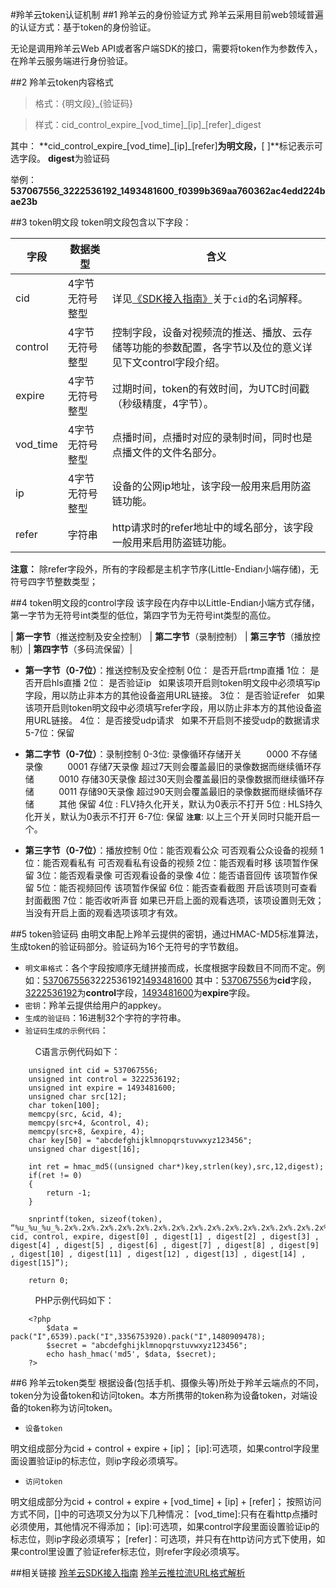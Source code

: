 #羚羊云token认证机制
##1 羚羊云的身份验证方式
羚羊云采用目前web领域普遍的认证方式：基于token的身份验证。

无论是调用羚羊云Web API或者客户端SDK的接口，需要将token作为参数传入，在羚羊云服务端进行身份验证。

##2 羚羊云token内容格式
>格式：{明文段}\_{验证码}

>样式：cid\_control\_expire\_\[vod\_time\]\_\[ip\]\_\[refer\]\_digest

其中：
**cid\_control\_expire\_\[vod\_time\]\_\[ip\]\_\[refer\]**为明文段，**[ ]**标记表示可选字段。
**digest**为验证码

举例：
**537067556_3222536192_1493481600**_**f0399b369aa760362ac4edd224bae23b**

##3 token明文段
token明文段包含以下字段：

|字段| 数据类型 | 含义 |
|----|----|----|
|cid |4字节无符号整型| 详见[《SDK接入指南》](http://doc.topvdn.com/api/#!public-doc/integration.md#3._相关术语和名词)关于`cid`的名词解释。|
|control |4字节无符号整型| 控制字段，设备对视频流的推送、播放、云存储等功能的参数配置，各字节以及位的意义详见下文control字段介绍。|
|expire |4字节无符号整型| 过期时间，token的有效时间，为UTC时间戳（秒级精度，4字节）。|
|vod_time |4字节无符号整型| 点播时间，点播时对应的录制时间，同时也是点播文件的文件名部分。|
|ip |4字节无符号整型| 设备的公网ip地址，该字段一般用来启用防盗链功能。|
|refer |字符串| http请求时的refer地址中的域名部分，该字段一般用来启用防盗链功能。|

**注意：**
除refer字段外，所有的字段都是主机字节序(Little-Endian小端存储)，无符号四字节整数类型；

##4 token明文段的control字段
该字段在内存中以Little-Endian小端方式存储，第一字节为无符号int类型的低位，第四字节为无符号int类型的高位。

| **第一字节**（推送控制及安全控制） | **第二字节**（录制控制） | **第三字节**（播放控制）| **第四字节**（多码流保留）|

- **第一字节（0-7位）**：推送控制及安全控制
0位：  是否开启rtmp直播
1位：  是否开启hls直播
2位：  是否验证ip &nbsp;&nbsp;如果该项开启则token明文段中必须填写ip字段，用以防止非本方的其他设备盗用URL链接。
3位：  是否验证refer &nbsp;&nbsp;如果该项开启则token明文段中必须填写refer字段，用以防止非本方的其他设备盗用URL链接。
4位：  是否接受udp请求 &nbsp;&nbsp;如果不开启则不接受udp的数据请求
5-7位：保留

- **第二字节（0-7位）**：录制控制
0-3位: 录像循环存储开关
&nbsp;&nbsp;&nbsp;&nbsp;&nbsp;&nbsp;&nbsp;&nbsp;&nbsp;0000 不存储录像
&nbsp;&nbsp;&nbsp;&nbsp;&nbsp;&nbsp;&nbsp;&nbsp;&nbsp;0001 存储7天录像  超过7天则会覆盖最旧的录像数据而继续循环存储
&nbsp;&nbsp;&nbsp;&nbsp;&nbsp;&nbsp;&nbsp;&nbsp;&nbsp;0010 存储30天录像 超过30天则会覆盖最旧的录像数据而继续循环存储
&nbsp;&nbsp;&nbsp;&nbsp;&nbsp;&nbsp;&nbsp;&nbsp;&nbsp;0011 存储90天录像 超过90天则会覆盖最旧的录像数据而继续循环存储
&nbsp;&nbsp;&nbsp;&nbsp;&nbsp;&nbsp;&nbsp;&nbsp;&nbsp;其他 保留
4位 : FLV持久化开关，默认为0表示不打开
5位 : HLS持久化开关，默认为0表示不打开
6-7位: 保留
**`注意`**: 以上三个开关同时只能开启一个。

- **第三字节（0-7位）**：播放控制
0位：能否观看公众 可否观看公众设备的视频
1位：能否观看私有 可否观看私有设备的视频
2位：能否观看时移 该项暂作保留
3位：能否观看录像 可否观看设备的录像
4位：能否语音回传 该项暂作保留
5位：能否视频回传 该项暂作保留
6位：能否查看截图 开启该项则可查看封面截图
7位：能否收听声音 如果已开启上面的观看选项，该项设置则无效；当没有开启上面的观看选项该项才有效。

##5 token验证码
由明文串配上羚羊云提供的密钥，通过HMAC-MD5标准算法，生成token的验证码部分。验证码为16个无符号的字节数组。

- `明文串格式`：各个字段按顺序无缝拼接而成，长度根据字段数目不同而不定。例如：<u>537067556</u>3222536192<u>1493481600</u>
其中：<u>537067556</u>为**cid**字段，<u>3222536192</u>为**control**字段，<u>1493481600</u>为**expire**字段。
- `密钥`：羚羊云提供给用户的appkey。
- `生成的验证码`：16进制32个字符的字符串。
- `验证码生成的示例代码`：

&nbsp;&nbsp;&nbsp;&nbsp;&nbsp;&nbsp;&nbsp;&nbsp;&nbsp;&nbsp;C语言示例代码如下：
```
    unsigned int cid = 537067556;
	unsigned int control = 3222536192;
	unsigned int expire = 1493481600;
	unsigned char src[12];
	char token[100];
	memcpy(src, &cid, 4);
	memcpy(src+4, &control, 4);
	memcpy(src+8, &expire, 4);
    char key[50] = "abcdefghijklmnopqrstuvwxyz123456";
	unsigned char digest[16];

	int ret = hmac_md5((unsigned char*)key,strlen(key),src,12,digest);
	if(ret != 0)
	{
		return -1;
	}

	snprintf(token, sizeof(token), “%u_%u_%u_%.2x%.2x%.2x%.2x%.2x%.2x%.2x%.2x%.2x%.2x%.2x%.2x%.2x%.2x%.2x%.2x, cid, control, expire, digest[0] , digest[1] , digest[2] , digest[3] , digest[4] , digest[5] , digest[6] , digest[7] , digest[8] , digest[9] , digest[10] , digest[11] , digest[12] , digest[13] , digest[14] , digest[15]”);

	return 0;
```
&nbsp;&nbsp;&nbsp;&nbsp;&nbsp;&nbsp;&nbsp;&nbsp;&nbsp;&nbsp;PHP示例代码如下：
```
    <?php 
        $data = pack("I",6539).pack("I",3356753920).pack("I",1480909478); 
        $secret = "abcdefghijklmnopqrstuvwxyz123456"; 
        echo hash_hmac('md5', $data, $secret); 
    ?>
```

##6 羚羊云token类型
根据设备(包括手机、摄像头等)所处于羚羊云端点的不同，token分为设备token和访问token。本方所携带的token称为设备token，对端设备的token称为访问token。

- `设备token`

明文组成部分为cid + control + expire + \[ip]；
\[ip]:可选项，如果control字段里面设置验证ip的标志位，则ip字段必须填写。

- `访问token`

明文组成部分为cid + control + expire + \[vod_time] + \[ip] + \[refer]；
按照访问方式不同，[]中的可选项又分为以下几种情况：
\[vod_time]:只有在看http点播时必须使用，其他情况不得添加；
\[ip]:可选项，如果control字段里面设置验证ip的标志位，则ip字段必须填写；
\[refer]：可选项，并只有在http访问方式下使用，如果control里设置了验证refer标志位，则refer字段必须填写。

##相关链接
[羚羊云SDK接入指南](http://doc.topvdn.com/api/index.html#!public-doc/integration.md)
[羚羊云推拉流URL格式解析](http://doc.topvdn.com/api/index.html#!public-doc/url_format.md)
